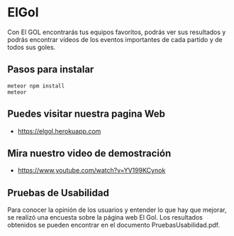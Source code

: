# ElGol

Con El GOL encontrarás tus equipos favoritos, podrás ver sus resultados y podrás encontrar vídeos de los eventos importantes de cada partido y de todos sus goles. 

## Pasos para instalar

```
meteor npm install
meteor
```

## Puedes visitar nuestra pagina Web
* <https://elgol.herokuapp.com>

## Mira nuestro video de demostración
* <https://www.youtube.com/watch?v=YV199KCynok>

## Pruebas de Usabilidad
Para conocer la opinión de los usuarios y entender lo que hay que mejorar, se realizó una encuesta sobre la página web El Gol. Los resultados obtenidos se pueden encontrar en el documento PruebasUsabilidad.pdf.
